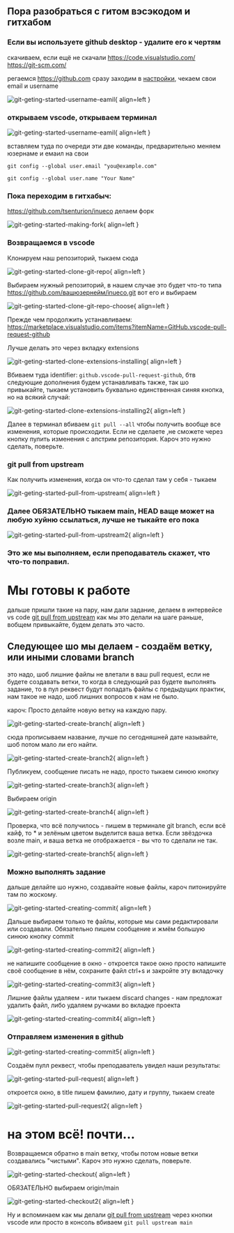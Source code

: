 ## Пора разобраться с гитом вэсэкодом и гитхабом

### Если вы используете github desktop - удалите его к чертям

скачиваем, если ещё не скачали https://code.visualstudio.com/ https://git-scm.com/


регаемся https://github.com сразу заходим в [настройки](https://github.com/settings/emails), чекаем свои email и username 

![git-geting-started-username-eamil](images/get_started_inueco_git/git-geting-started-username-eamil.png){ align=left }


### открываем vscode, открываем терминал
![git-geting-started-username-eamil](images/get_started_inueco_git/git-geting-started-terminal.png){ align=left }



вставляем туда по очереди эти две команды, предварительно меняем юзернаме и емаил на свои

`git config --global user.email "you@example.com"`

`git config --global user.name "Your Name"`

### Пока переходим в гитхабыч:

https://github.com/tsenturion/inueco делаем форк  

![git-geting-started-making-fork](images/get_started_inueco_git/git-geting-started-making-fork.png){ align=left }


### Возвращаемся в vscode

Клонируем наш репозиторий, тыкаем сюда

![git-geting-started-clone-git-repo](images/get_started_inueco_git/git-geting-started-clone-git-repo.png){ align=left }


Выбираем нужный репозиторий, в нашем случае это будет что-то типа https://github.com/вашюзернейм/inueco.git вот его и выбираем

![git-geting-started-clone-git-repo-choose](images/get_started_inueco_git/git-geting-started-clone-git-repo-choose.png){ align=left }


Прежде чем продолжить устанавливаем:
https://marketplace.visualstudio.com/items?itemName=GitHub.vscode-pull-request-github

Лучше делать это через вкладку extensions

![git-geting-started-clone-extensions-installing](images/get_started_inueco_git/git-geting-started-clone-extensions-installing.png){ align=left }



Вбиваем туда identifier: `github.vscode-pull-request-github`, бтв следующие дополнения будем устанавливать также, так шо привыкайте, тыкаем установить буквально единственная синяя кнопка, но на всякий случай:

![git-geting-started-clone-extensions-installing2](images/get_started_inueco_git/git-geting-started-clone-extensions-installing2.png){ align=left }



Далее в терминал вбиваем `git pull --all` чтобы получить вообще все изменения, которые происходили. Если не сделаете ,не сможете через кнопку пулить изменения с апстрим репозитория. Кароч это нужно сделать, поверьте.


### git pull from upstream
Как получить изменения, когда он что-то сделал там у себя - тыкаем 

![git-geting-started-pull-from-upstream](images/get_started_inueco_git/git-geting-started-pull-from-upstream.png){ align=left }


### Далее ОБЯЗАТЕЛЬНО тыкаем main, HEAD ваще может на любую хуйню ссылаться, лучше не тыкайте его пока

![git-geting-started-pull-from-upstream2](images/get_started_inueco_git/git-geting-started-pull-from-upstream2.png){ align=left }


### Это же мы выполняем, если преподаватель скажет, что что-то поправил. 

# Мы готовы к работе

дальше пришли такие на пару, нам дали задание, делаем в интервейсе vs code [git pull from upstream](#git-pull-from-upstream) как мы это делали на шаге раньше, вобщем привыкайте, будем делать это часто. 


## Следующее шо мы делаем - создаём ветку, или иными словами branch

это надо, шоб лишние файлы не влетали в ваш pull request, если не будете создавать ветки, то когда в следующий раз будете выполнять задание, то в пул реквест будут попадать файлы с предыдущих практик, нам такое не надо, шоб лишних вопросов к нам не было. 


кароч: Просто делайте новую ветку на каждую пару. 


![git-geting-started-create-branch](images/get_started_inueco_git/git-geting-started-create-branch.png){ align=left }



сюда прописываем название, лучше по сегодняшней дате называйте, шоб потом мало ли его найти. 


![git-geting-started-create-branch2](images/get_started_inueco_git/git-geting-started-create-branch2.png){ align=left }



Публикуем, сообщение писать не надо, просто тыкаем синюю кнопку

![git-geting-started-create-branch3](images/get_started_inueco_git/git-geting-started-create-branch3.png){ align=left }



Выбираем origin 

![git-geting-started-create-branch4](images/get_started_inueco_git/git-geting-started-create-branch4.png){ align=left }




Проверка, что всё получилось - пишем в терминале git branch, если всё кайф, то * и зелёным цветом выделится ваша ветка. Если звёздочка возле main, и ваша ветка не отображается - вы что то сделали не так. 

![git-geting-started-create-branch5](images/get_started_inueco_git/git-geting-started-create-branch5.png){ align=left }



### Можно выполнять задание

дальше делайте шо нужно, создавайте новые файлы, кароч питонируйте там по жоскому. 

![git-geting-started-creating-commit](images/get_started_inueco_git/git-geting-started-creating-commit.png){ align=left }



Дальше выбираем только те файлы, которые мы сами редактировали или создавали. Обязательно пишем сообщение и жмём большую синюю кнопку commit

![git-geting-started-creating-commit2](images/get_started_inueco_git/git-geting-started-creating-commit2.png){ align=left }



не напишите сообщение в окно - откроется такое окно
просто напишите своё сообщение в нём, сохраните файл ctrl+s и закройте эту вкладочку

![git-geting-started-creating-commit3](images/get_started_inueco_git/git-geting-started-creating-commit3.png){ align=left }



Лишние файлы удаляем - или тыкаем discard changes - нам предложат удалить файл, либо удаляем ручками во вкладке проекта

![git-geting-started-creating-commit4](images/get_started_inueco_git/git-geting-started-creating-commit4.png){ align=left }



### Отправляем изменения в github

![git-geting-started-creating-commit5](images/get_started_inueco_git/git-geting-started-creating-commit5.png){ align=left }



Создаём пулл реквест, чтобы преподаватель увидел наши результаты:

![git-geting-started-pull-request](images/get_started_inueco_git/git-geting-started-pull-request.png){ align=left }



откроется окно, в title пишем фамилию, дату и группу, тыкаем create

![git-geting-started-pull-request2](images/get_started_inueco_git/git-geting-started-pull-request2.png){ align=left }



# на этом всё! почти...

Возвращаемся обратно в main ветку, чтобы потом новые ветки создавались "чистыми". Кароч это нужно сделать, поверьте.

![git-geting-started-checkout](images/get_started_inueco_git/git-geting-started-checkout.png){ align=left }



ОБЯЗАТЕЛЬНО выбираем origin/main

![git-geting-started-checkout2](images/get_started_inueco_git/git-geting-started-checkout2.png){ align=left }




Ну и вспоминаем как мы делали [git pull from upstream](#git-pull-from-upstream) через кнопки vscode или просто в консоль вбиваем `git pull upstream main`